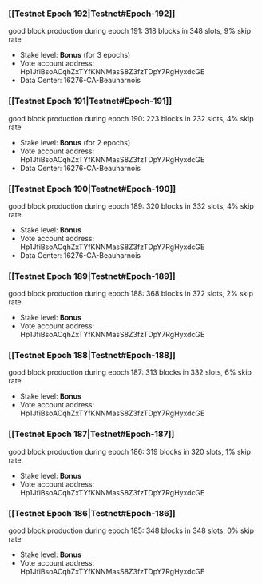 ### [[Testnet Epoch 192|Testnet#Epoch-192]]
good block production during epoch 191: 318 blocks in 348 slots, 9% skip rate
* Stake level: **Bonus** (for 3 epochs)
* Vote account address: Hp1JfiBsoACqhZxTYfKNNMasS8Z3fzTDpY7RgHyxdcGE
* Data Center: 16276-CA-Beauharnois
### [[Testnet Epoch 191|Testnet#Epoch-191]]
good block production during epoch 190: 223 blocks in 232 slots, 4% skip rate
* Stake level: **Bonus** (for 2 epochs)
* Vote account address: Hp1JfiBsoACqhZxTYfKNNMasS8Z3fzTDpY7RgHyxdcGE
* Data Center: 16276-CA-Beauharnois
### [[Testnet Epoch 190|Testnet#Epoch-190]]
good block production during epoch 189: 320 blocks in 332 slots, 4% skip rate
* Stake level: **Bonus**
* Vote account address: Hp1JfiBsoACqhZxTYfKNNMasS8Z3fzTDpY7RgHyxdcGE
* Data Center: 16276-CA-Beauharnois
### [[Testnet Epoch 189|Testnet#Epoch-189]]
good block production during epoch 188: 368 blocks in 372 slots, 2% skip rate
* Stake level: **Bonus**
* Vote account address: Hp1JfiBsoACqhZxTYfKNNMasS8Z3fzTDpY7RgHyxdcGE
### [[Testnet Epoch 188|Testnet#Epoch-188]]
good block production during epoch 187: 313 blocks in 332 slots, 6% skip rate
* Stake level: **Bonus**
* Vote account address: Hp1JfiBsoACqhZxTYfKNNMasS8Z3fzTDpY7RgHyxdcGE
### [[Testnet Epoch 187|Testnet#Epoch-187]]
good block production during epoch 186: 319 blocks in 320 slots, 1% skip rate
* Stake level: **Bonus**
* Vote account address: Hp1JfiBsoACqhZxTYfKNNMasS8Z3fzTDpY7RgHyxdcGE
### [[Testnet Epoch 186|Testnet#Epoch-186]]
good block production during epoch 185: 348 blocks in 348 slots, 0% skip rate
* Stake level: **Bonus**
* Vote account address: Hp1JfiBsoACqhZxTYfKNNMasS8Z3fzTDpY7RgHyxdcGE